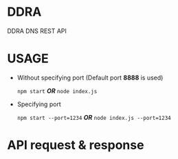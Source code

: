# DDRA
DDRA DNS REST API

# USAGE
* Without specifying port (Default port **8888** is used)

    `npm start` _**OR**_ `node index.js`
    
* Specifying port

    `npm start --port=1234` _**OR**_ `node index.js --port=1234` 
    
# API request & response 

